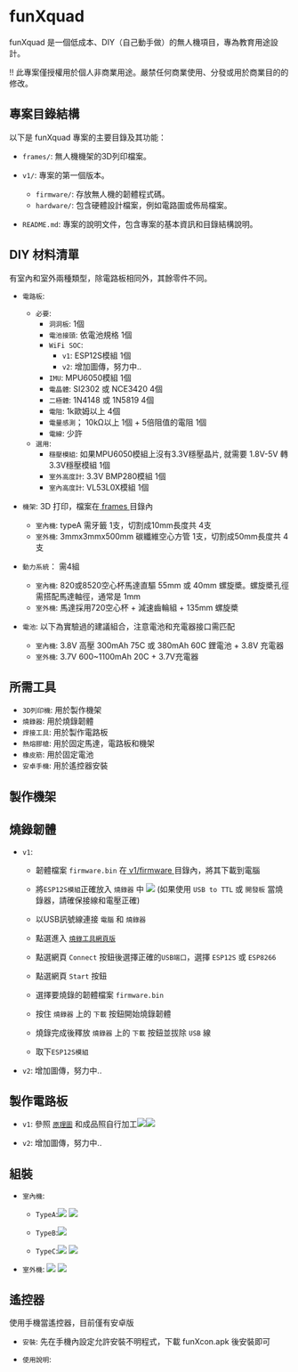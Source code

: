 # funXquad
funXquad 是一個低成本、DIY（自己動手做）的無人機項目，專為教育用途設計。

!! 此專案僅授權用於個人非商業用途。嚴禁任何商業使用、分發或用於商業目的的修改。

## 專案目錄結構

以下是 funXquad 專案的主要目錄及其功能：

* `frames/`: 無人機機架的3D列印檔案。

* `v1/`: 專案的第一個版本。
    * `firmware/`: 存放無人機的韌體程式碼。
    * `hardware/`: 包含硬體設計檔案，例如電路圖或佈局檔案。

* `README.md`: 專案的說明文件，包含專案的基本資訊和目錄結構說明。

## DIY 材料清單

有室內和室外兩種類型，除電路板相同外，其餘零件不同。

* `電路板`:
    * `必要`:
        * `洞洞板`: 1個
        * `電池接頭`: 依電池規格 1個
        * `WiFi SOC`:
            * `v1`: ESP12S模組 1個
            * `v2`: 增加圖傳，努力中..
        * `IMU`: MPU6050模組 1個
        * `電晶體`: SI2302 或 NCE3420 4個
        * `二極體`: 1N4148 或 1N5819 4個
        * `電阻`: 1k歐姆以上 4個
        * `電量感測`； 10kΩ以上 1個 + 5倍阻值的電阻 1個
        * `電線`: 少許
    * `選用`:
        * `穩壓模組`: 如果MPU6050模組上沒有3.3V穩壓晶片, 就需要 1.8V-5V 轉 3.3V穩壓模組 1個
        * `室外高度計`: 3.3V BMP280模組 1個
        * `室內高度計`: VL53L0X模組 1個

* `機架`: 3D 打印，檔案在[ frames ](/frames)目錄內
    * `室內機`: typeA 需牙籤 1支，切割成10mm長度共 4支
    * `室外機`: 3mmx3mmx500mm 碳纖維空心方管 1支，切割成50mm長度共 4支

* `動力系統`： 需4組
    * `室內機`: 820或8520空心杯馬達直驅 55mm 或 40mm 螺旋槳。螺旋槳孔徑需搭配馬達軸徑，通常是 1mm
    * `室外機`: 馬達採用720空心杯 + 減速齒輪組 + 135mm 螺旋槳

* `電池`: 以下為實驗過的建議組合，注意電池和充電器接口需匹配
    * `室內機`: 3.8V 高壓 300mAh 75C 或 380mAh 60C 鋰電池 + 3.8V 充電器
    * `室外機`: 3.7V 600~1100mAh 20C + 3.7V充電器

## 所需工具
* `3D列印機`: 用於製作機架
* `燒錄器`: 用於燒錄韌體
* `焊接工具`: 用於製作電路板
* `熱熔膠槍`: 用於固定馬達，電路板和機架
* `橡皮筋`: 用於固定電池
* `安卓手機`: 用於遙控器安裝

## 製作機架


## 燒錄韌體
* `v1`: 
    * 韌體檔案 `firmware.bin` 在[ v1/firmware ](https://github.com/robot4fun/funXquad/tree/main/v1/firmware)目錄內，將其下載到電腦
    * 將`ESP12S模組`正確放入 `燒錄器` 中 ![](v1/firmware/programmer.jpg) (如果使用 `USB to TTL` 或 `開發板` 當燒錄器，請確保接線和電壓正確)

    * 以USB訊號線連接 `電腦` 和 `燒錄器`
    * 點選進入 [`燒錄工具網頁版`](https://espressif.github.io/esptool-js/)
    * 點選網頁 `Connect` 按鈕後選擇正確的`USB端口`，選擇 `ESP12S` 或 `ESP8266`

    * 點選網頁 `Start` 按鈕
    * 選擇要燒錄的韌體檔案 `firmware.bin`
    * 按住  `燒錄器` 上的 `下載` 按鈕開始燒錄韌體
    * 燒錄完成後釋放 `燒錄器` 上的 `下載` 按鈕並拔除 `USB` 線
    * 取下`ESP12S模組`

* `v2`: 增加圖傳，努力中..

## 製作電路板
* `v1`: 參照 [`原理圖`](v1/hardware/Schematic_funxdrone_v1.pdf) 和成品照自行加工![](v1/hardware/circuit1.jpg)![](v1/hardware/circuit2.jpg)

* `v2`: 增加圖傳，努力中..

## 組裝
* `室內機`: 
    
    * `TypeA`:![](v1/hardware/typeA55.jpg) ![](v1/hardware/typeA55_2.jpg)
    
    * `TypeB`:![](v1/hardware/typeB60v2.jpg)
    
    * `TypeC`:![](v1/hardware/typeC40frame.jpg) ![](v1/hardware/typeC40.jpg)

* `室外機`: ![](v1/hardware/outdoor135.jpg) ![](v1/hardware/outdoor135_2.jpg)

## 遙控器
使用手機當遙控器，目前僅有安卓版

* `安裝`: 先在手機內設定允許安裝不明程式，下載 funXcon.apk 後安裝即可

* `使用說明`: 